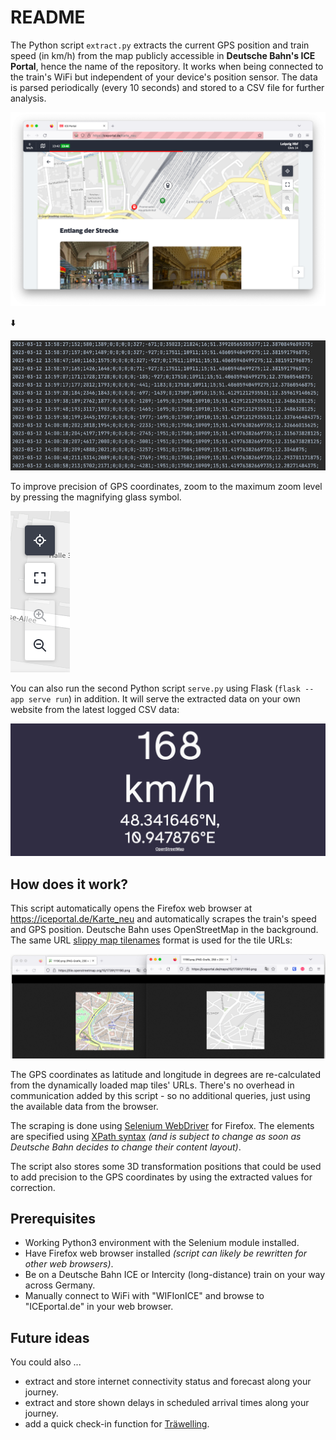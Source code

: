 # README

The Python script `extract.py` extracts the current GPS position and train speed (in km/h) from the map publicly accessible in **Deutsche Bahn's ICE Portal**, hence the name of the repository. It works when being connected to the train's WiFi but independent of your device's position sensor. The data is parsed periodically (every 10 seconds) and stored to a CSV file for further analysis.

![ICE Portal Karte](./doc/ice-portal-karte-neu.png)

⬇️

![CSV snippet](./doc/csv-snippet.png)

To improve precision of GPS coordinates, zoom to the maximum zoom level by pressing the magnifying glass symbol.

![Zoom level widget](./doc/zoom-level-gui.png)

You can also run the second Python script `serve.py` using Flask (`flask --app serve run`) in addition. It will serve the extracted data on your own website from the latest logged CSV data:

![Flask server](./doc/flask-server.png)

## How does it work?

This script automatically opens the Firefox web browser at https://iceportal.de/Karte_neu and automatically scrapes the train's speed and GPS position. Deutsche Bahn uses OpenStreetMap in the background. The same URL [slippy map tilenames](https://wiki.openstreetmap.org/wiki/Slippy_map_tilenames) format is used for the tile URLs:

![Comparison of maps](./doc/map-comparison.png)

The GPS coordinates as latitude and longitude in degrees are re-calculated from the dynamically loaded map tiles' URLs. There's no overhead in communication added by this script - so no additional queries, just using the available data from the browser.

The scraping is done using [Selenium WebDriver](https://www.selenium.dev/documentation/webdriver/) for Firefox. The elements are specified using [XPath syntax](https://www.w3schools.com/xml/xpath_syntax.asp) *(and is subject to change as soon as Deutsche Bahn decides to change their content layout)*.

The script also stores some 3D transformation positions that could be used to add precision to the GPS coordinates by using the extracted values for correction.

## Prerequisites

* Working Python3 environment with the Selenium module installed.
* Have Firefox web browser installed *(script can likely be rewritten for other web browsers)*.
* Be on a Deutsche Bahn ICE or Intercity (long-distance) train on your way across Germany.
* Manually connect to WiFi
with "WIFIonICE" and browse to "ICEportal.de" in your web browser.


## Future ideas

You could also ...

* extract and store internet connectivity status and forecast along your journey.
* extract and store shown delays in scheduled arrival times along your journey.
* add a quick check-in function for [Träwelling](https://traewelling.de/about).
